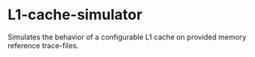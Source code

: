 # L1-cache-simulator
Simulates the behavior of a configurable L1 cache on provided memory reference trace-files.

